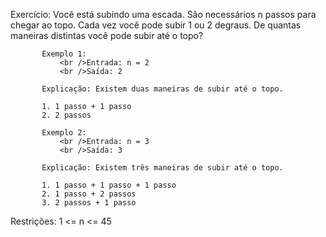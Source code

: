 Exercício: Você está subindo uma escada. São necessários n passos para chegar ao topo.
           Cada vez você pode subir 1 ou 2 degraus. De quantas maneiras distintas você pode subir até o topo?

           Exemplo 1:
               <br />Entrada: n = 2
               <br />Saída: 2

           Explicação: Existem duas maneiras de subir até o topo.

           1. 1 passo + 1 passo
           2. 2 passos

           Exemplo 2:
               <br />Entrada: n = 3
               <br />Saída: 3

           Explicação: Existem três maneiras de subir até o topo.

           1. 1 passo + 1 passo + 1 passo
           2. 1 passo + 2 passos
           3. 2 passos + 1 passo

Restrições: 1 <= n <= 45
